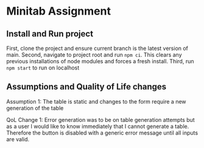 # Minitab Assignment

## Install and Run project
First, clone the project and ensure current branch is the latest version of main. Second, navigate to project root and run `npm ci`. This clears any previous installations of node modules and forces a fresh install. Third, run `npm start` to run on localhost

## Assumptions and Quality of Life changes
Assumption 1: The table is static and changes to the form require a new generation of the table

QoL Change 1: Error generation was to be on table generation attempts but as a user I would like to know immediately that I cannot generate a table. Therefore the button is disabled with a generic error message until all inputs are valid.